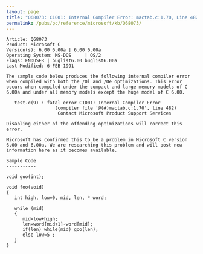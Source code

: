 ```yaml
---
layout: page
title: "Q68073: C1001: Internal Compiler Error: mactab.c:1.70, Line 482"
permalink: /pubs/pc/reference/microsoft/kb/Q68073/
---
```


	Article: Q68073
	Product: Microsoft C
	Version(s): 6.00 6.00a | 6.00 6.00a
	Operating System: MS-DOS     | OS/2
	Flags: ENDUSER | buglist6.00 buglist6.00a
	Last Modified: 6-FEB-1991
	
	The sample code below produces the following internal compiler error
	when compiled with both the /Ol and /Oe optimizations. This error
	occurs when compiled under the compact and large memory models of C
	6.00a and under all memory models except the huge model of C 6.00.
	
	   test.c(9) : fatal error C1001: Internal Compiler Error
	                  (compiler file '@(#)mactab.c:1.70', line 482)
	                   Contact Microsoft Product Support Services
	
	Disabling either of the offending optimizations will correct this
	error.
	
	Microsoft has confirmed this to be a problem in Microsoft C version
	6.00 and 6.00a. We are researching this problem and will post new
	information here as it becomes available.
	
	Sample Code
	-----------
	
	void goo(int);
	
	void foo(void)
	{
	   int high, low=0, mid, len, * word;
	
	   while (mid)
	   {
	      mid=low+high;
	      len=word[mid+1]-word[mid];
	      if(len) while(mid) goo(len);
	      else low=5 ;
	   }
	}
